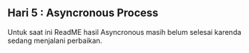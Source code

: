 ## Hari 5 : Asyncronous Process

Untuk saat ini ReadME hasil Asyncronous masih belum selesai karenda sedang menjalani perbaikan.
